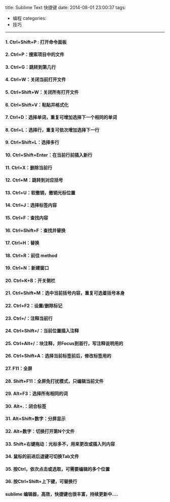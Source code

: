 title: Sublime Text 快捷键
date: 2014-08-01 23:00:37
tags:
- 编程
categories: 
- 技巧
---

#### 1. Ctrl+Shift+P : 打开命令面板
#### 2. Ctrl+P：搜索项目中的文件
#### 3. Ctrl+G：跳转到第几行
#### 4. Ctrl+W：关闭当前打开文件
#### 5. Ctrl+Shift+W：关闭所有打开文件
#### 6. Ctrl+Shift+V：粘贴并格式化
#### 7. Ctrl+D：选择单词，重复可增加选择下一个相同的单词
#### 8. Ctrl+L：选择行，重复可依次增加选择下一行 
#### 9. Ctrl+Shift+L：选择多行
#### 10. Ctrl+Shift+Enter：在当前行前插入新行
#### 11. Ctrl+X：删除当前行
#### 12. Ctrl+M：跳转到对应括号
#### 13. Ctrl+U：软撤销，撤销光标位置
#### 14. Ctrl+J：选择标签内容
#### 15. Ctrl+F：查找内容
#### 16. Ctrl+Shift+F：查找并替换
#### 17. Ctrl+H：替换
#### 18. Ctrl+R：前往 method
#### 19. Ctrl+N：新建窗口
#### 20. Ctrl+K+B：开关侧栏
#### 21. Ctrl+Shift+M：选中当前括号内容，重复可选着括号本身
#### 22. Ctrl+F2：设置/删除标记
#### 23. Ctrl+/：注释当前行
#### 24. Ctrl+Shift+/：当前位置插入注释
#### 25. Ctrl+Alt+/：块注释，并Focus到首行，写注释说明用的
#### 26. Ctrl+Shift+A：选择当前标签前后，修改标签用的
#### 27. F11：全屏
#### 28. Shift+F11：全屏免打扰模式，只编辑当前文件
#### 29. Alt+F3：选择所有相同的词
#### 30. Alt+.：闭合标签
#### 31. Alt+Shift+数字：分屏显示
#### 32. Alt+数字：切换打开第N个文件
#### 33. Shift+右键拖动：光标多不，用来更改或插入列内容
#### 34. 鼠标的前进后退键可切换Tab文件
#### 35. 按Ctrl，依次点击或选取，可需要编辑的多个位置
#### 36. 按Ctrl+Shift+上下键，可替换行

#### sublime 编辑器，高效，快捷键也很丰富，持续更新中....